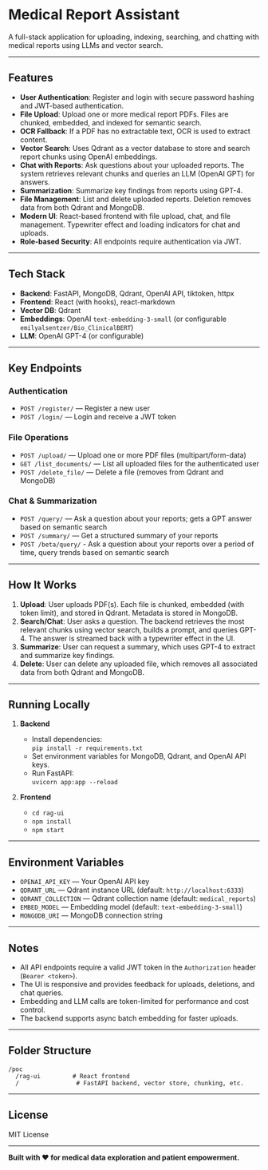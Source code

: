 # Medical Report Assistant

A full-stack application for uploading, indexing, searching, and chatting with medical reports using LLMs and vector search.

---

## Features

- **User Authentication**: Register and login with secure password hashing and JWT-based authentication.
- **File Upload**: Upload one or more medical report PDFs. Files are chunked, embedded, and indexed for semantic search.
- **OCR Fallback**: If a PDF has no extractable text, OCR is used to extract content.
- **Vector Search**: Uses Qdrant as a vector database to store and search report chunks using OpenAI embeddings.
- **Chat with Reports**: Ask questions about your uploaded reports. The system retrieves relevant chunks and queries an LLM (OpenAI GPT) for answers.
- **Summarization**: Summarize key findings from reports using GPT-4.
- **File Management**: List and delete uploaded reports. Deletion removes data from both Qdrant and MongoDB.
- **Modern UI**: React-based frontend with file upload, chat, and file management. Typewriter effect and loading indicators for chat and uploads.
- **Role-based Security**: All endpoints require authentication via JWT.

---

## Tech Stack

- **Backend**: FastAPI, MongoDB, Qdrant, OpenAI API, tiktoken, httpx
- **Frontend**: React (with hooks), react-markdown
- **Vector DB**: Qdrant
- **Embeddings**: OpenAI `text-embedding-3-small` (or configurable `emilyalsentzer/Bio_ClinicalBERT`)
- **LLM**: OpenAI GPT-4 (or configurable)

---

## Key Endpoints

### Authentication
- `POST /register/` — Register a new user
- `POST /login/` — Login and receive a JWT token

### File Operations
- `POST /upload/` — Upload one or more PDF files (multipart/form-data)
- `GET /list_documents/` — List all uploaded files for the authenticated user
- `POST /delete_file/` — Delete a file (removes from Qdrant and MongoDB)

### Chat & Summarization
- `POST /query/` — Ask a question about your reports; gets a GPT answer based on semantic search
- `POST /summary/` — Get a structured summary of your reports
- `POST /beta/query/` - Ask a question about your reports over a period of time, query trends based on semantic search

---

## How It Works

1. **Upload**: User uploads PDF(s). Each file is chunked, embedded (with token limit), and stored in Qdrant. Metadata is stored in MongoDB.
2. **Search/Chat**: User asks a question. The backend retrieves the most relevant chunks using vector search, builds a prompt, and queries GPT-4. The answer is streamed back with a typewriter effect in the UI.
3. **Summarize**: User can request a summary, which uses GPT-4 to extract and summarize key findings.
4. **Delete**: User can delete any uploaded file, which removes all associated data from both Qdrant and MongoDB.

---

## Running Locally

1. **Backend**
   - Install dependencies:  
     `pip install -r requirements.txt`
   - Set environment variables for MongoDB, Qdrant, and OpenAI API keys.
   - Run FastAPI:  
     `uvicorn app:app --reload`

2. **Frontend**
   - `cd rag-ui`
   - `npm install`
   - `npm start`

---

## Environment Variables

- `OPENAI_API_KEY` — Your OpenAI API key
- `QDRANT_URL` — Qdrant instance URL (default: `http://localhost:6333`)
- `QDRANT_COLLECTION` — Qdrant collection name (default: `medical_reports`)
- `EMBED_MODEL` — Embedding model (default: `text-embedding-3-small`)
- `MONGODB_URI` — MongoDB connection string

---

## Notes

- All API endpoints require a valid JWT token in the `Authorization` header (`Bearer <token>`).
- The UI is responsive and provides feedback for uploads, deletions, and chat queries.
- Embedding and LLM calls are token-limited for performance and cost control.
- The backend supports async batch embedding for faster uploads.

---

## Folder Structure

```
/poc
  /rag-ui         # React frontend
  /                # FastAPI backend, vector store, chunking, etc.
```

---

## License

MIT License

---

**Built with ❤️ for medical data exploration and patient empowerment.**
